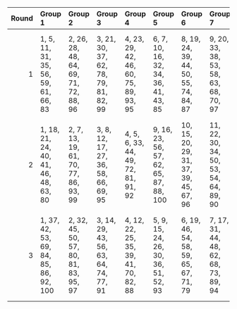 |   Round | Group 1                                | Group 2                               | Group 3                               | Group 4                               | Group 5                                | Group 6                                | Group 7                                | Group 8                                | Group 9                                 | Group 10                               |
|--------:|:---------------------------------------|:--------------------------------------|:--------------------------------------|:--------------------------------------|:---------------------------------------|:---------------------------------------|:---------------------------------------|:---------------------------------------|:----------------------------------------|:---------------------------------------|
|       1 | 1, 5, 11, 31, 35, 56, 59, 61, 66, 83   | 2, 26, 28, 48, 64, 69, 71, 72, 88, 96 | 3, 21, 30, 37, 62, 78, 79, 81, 82, 99 | 4, 23, 29, 42, 46, 60, 75, 89, 93, 95 | 6, 7, 10, 16, 32, 34, 36, 41, 43, 85   | 8, 19, 24, 39, 44, 50, 55, 74, 84, 87  | 9, 20, 33, 38, 53, 58, 63, 68, 70, 97  | 12, 15, 18, 54, 57, 73, 76, 86, 91, 98 | 13, 14, 22, 27, 49, 51, 67, 80, 94, 100 | 17, 25, 40, 45, 47, 52, 65, 77, 90, 92 |
|       2 | 1, 18, 21, 24, 40, 41, 46, 48, 63, 80  | 2, 7, 13, 19, 61, 70, 77, 86, 93, 99  | 3, 8, 12, 17, 27, 36, 58, 66, 69, 95  | 4, 5, 6, 33, 44, 49, 72, 81, 91, 92   | 9, 16, 23, 56, 57, 62, 65, 87, 88, 100 | 10, 15, 20, 29, 31, 37, 39, 45, 67, 96 | 11, 22, 30, 34, 50, 53, 54, 64, 89, 90 | 14, 25, 26, 32, 38, 59, 60, 73, 78, 84 | 28, 35, 52, 74, 75, 76, 79, 85, 94, 97  | 42, 43, 47, 51, 55, 68, 71, 82, 83, 98 |
|       3 | 1, 37, 42, 53, 69, 84, 85, 86, 92, 100 | 2, 32, 45, 50, 57, 80, 81, 83, 95, 97 | 3, 14, 29, 43, 56, 63, 64, 74, 77, 91 | 4, 12, 22, 25, 35, 39, 41, 70, 82, 88 | 5, 9, 15, 24, 26, 30, 36, 51, 52, 93   | 6, 19, 46, 54, 58, 59, 65, 67, 71, 79  | 7, 17, 31, 44, 48, 62, 68, 73, 89, 94  | 8, 10, 11, 18, 23, 28, 38, 47, 49, 99  | 13, 16, 21, 33, 55, 60, 66, 76, 90, 96  | 20, 27, 34, 40, 61, 72, 75, 78, 87, 98 |